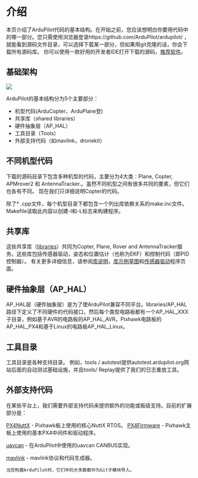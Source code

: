 # 介绍

本页介绍了ArduPilot代码的基本结构。在开始之前，您应该想明白你要用代码中的哪一部分。您只需使用浏览器登录https://github.com/ArduPilot/ardupilot/ ，就能看到源码文件目录，可以选择下载某一部分，但如果用git克隆的话，你会下载所有源码库。
你可以使用一款好用的开发者IDE打开下载的源码，[推荐软件](Dev/code-editing-tools-and-ides.md)。

## 基础架构

![](http://ardupilot.org/dev/_images/ArduPilot_HighLevelArchecture.png)

ArduPilot的基本结构分为5个主要部分：

* 机型代码(ArduCopter、ArduPlane登)
* 共享库（shared libraries）
* 硬件抽象层（AP_HAL）
* 工具目录（Tools）
* 外部支持代码（如mavlink，dronekit）

## 不同机型代码

下载的源码目录下包含多种机型的代码，主要分为4大类：Plane, Copter, APMrover2 和 AntennaTracker.。虽然不同机型之间有很多共同的要素，但它们也各有不同。 现在我们只详细说明Copter的代码。

除了* .cpp文件，每个机型目录下都包含一个列出库依赖关系的make.inc文件。 Makefile读取此内容以创建-I和-L标志来构建程序。

## 共享库

这些共享库（[libraries](https://github.com/ArduPilot/ardupilot/tree/master/libraries)）共同为Copter, Plane, Rover and AntennaTracker服务。这些库包括传感器驱动，姿态和位置估计（也称为EKF）和控制代码（即PID控制器）。
有关更多详细信息，请参阅[库说明](Dev/apmcopter-programming-libraries.md)，[库示例草图](Dev/learning-ardupilot-the-example-sketches.md)和[传感器驱动](Dev/code-overview-sensor-drivers.md)程序页面。

## 硬件抽象层（AP_HAL） 

AP_HAL层（硬件抽象层）是为了使ArduPilot兼容不同平台。libraries/AP_HAL路径下定义了不同硬件的代码接口，然后每个类型电路板都有一个AP_HAL_XXX子目录，例如基于AVR的电路板的AP_HAL_AVR，Pixhawk电路板的AP_HAL_PX4和基于Linux的电路板AP_HAL_Linux。

## 工具目录

工具目录是各种支持目录。 例如，tools / autotest提供autotest.ardupilot.org网站后面的自动测试基础设施，并且tools/ Replay提供了我们的日志重放工具。

## 外部支持代码

在某些平台上，我们需要外部支持代码来提供额外的功能或板级支持。目前的扩展部分是：

[PX4NuttX](https://github.com/ArduPilot/PX4NuttX) - Pixhawk板上使用的核心NuttX RTOS。
[PX4Firmware](https://github.com/ArduPilot/PX4Firmware) - Pixhawk主板上使用的基本PX4中间件和驱动程序。

[uavcan](https://github.com/ArduPilot/uavcan) - 在ArduPilot中使用的uavcan CANBUS实现。

[mavlink](https://github.com/mavlink/mavlink) - mavlink协议和代码生成器。

```
当您构建ArduPilot时，它们中的大多数都作为Git子模块导入。
```
